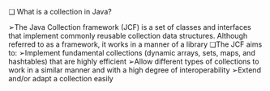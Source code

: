 ❑ What is a collection in Java?

➢The Java Collection framework (JCF) is a set of classes and interfaces that implement
commonly reusable collection data structures. Although referred to as a framework, it
works in a manner of a library
❑The JCF aims to:
➢Implement fundamental collections (dynamic arrays, sets, maps, and hashtables)
that are highly efficient
➢Allow different types of collections to work in a similar manner and with a high
degree of interoperability
➢Extend and/or adapt a collection easily